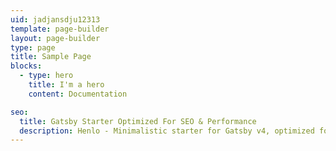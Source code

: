 ```yaml
---
uid: jadjansdju12313
template: page-builder
layout: page-builder
type: page
title: Sample Page
blocks:
  - type: hero
    title: I'm a hero
    content: Documentation

seo:
  title: Gatsby Starter Optimized For SEO & Performance
  description: Henlo - Minimalistic starter for Gatsby v4, optimized for SEO & Performance. Styled with Tailwind & SCSS. Created by Clean Commit.
---
```

